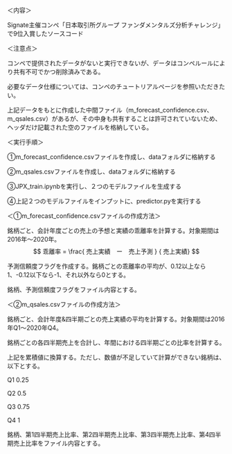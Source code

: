 ＜内容＞

Signate主催コンペ「日本取引所グループ ファンダメンタルズ分析チャレンジ」で9位入賞したソースコード



＜注意点＞

コンペで提供されたデータがないと実行できないが、データはコンペルールにより共有不可でかつ削除済みである。

必要なデータ仕様については、コンペのチュートリアルページを参照いただきたい。

上記データをもとに作成した中間ファイル（m_forecast_confidence.csv、m_qsales.csv）があるが、その中身も共有することは許可されていないため、ヘッダだけ記載された空のファイルを格納している。



＜実行手順＞

①m_forecast_confidence.csvファイルを作成し、dataフォルダに格納する

②m_qsales.csvファイルを作成し、dataフォルダに格納する

③JPX_train.ipynbを実行し、２つのモデルファイルを生成する

④上記２つのモデルファイルをインプットに、predictor.pyを実行する



＜①m_forecast_confidence.csvファイルの作成方法＞

銘柄ごと、会計年度ごとの売上の予想と実績の乖離率を計算する。対象期間は2016年～2020年。
$$
乖離率 = \frac{ 売上実績　ー　売上予測 } { 売上実績}
$$


予測信頼度フラグを作成する。銘柄ごとの乖離率の平均が、0.12以上なら1、-0.12以下なら-1、それ以外なら0とする。

銘柄、予測信頼度フラグをファイル内容とする。



＜②m_qsales.csvファイルの作成方法＞

銘柄ごと、会計年度&四半期ごとの売上実績の平均を計算する。対象期間は2016年Q1～2020年Q4。

銘柄ごとの各四半期売上を合計し、年間における四半期ごとの比率を計算する。

上記を累積値に換算する。ただし、数値が不足していて計算ができない銘柄は、以下とする。

Q1	0.25

Q2	0.5

Q3	0.75

Q4	1



銘柄、第1四半期売上比率、第2四半期売上比率、第3四半期売上比率、第4四半期売上比率をファイル内容とする。

